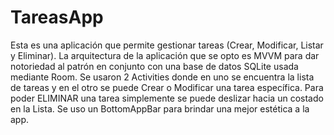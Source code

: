 # TareasApp
Esta es una aplicación que permite gestionar tareas (Crear, Modificar, Listar y Eliminar).
La arquitectura de la aplicación que se opto es MVVM para dar notoriedad al patrón en conjunto con una base de datos 
SQLite usada mediante Room. Se usaron 2 Activities donde en uno se encuentra la lista de tareas y en el otro 
se puede Crear o Modificar una tarea específica. Para poder ELIMINAR una tarea simplemente se puede deslizar hacia un costado en la Lista.
Se uso un BottomAppBar para brindar una mejor estética a la app.


